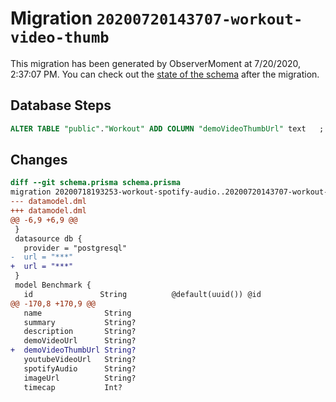 # Migration `20200720143707-workout-video-thumb`

This migration has been generated by ObserverMoment at 7/20/2020, 2:37:07 PM.
You can check out the [state of the schema](./schema.prisma) after the migration.

## Database Steps

```sql
ALTER TABLE "public"."Workout" ADD COLUMN "demoVideoThumbUrl" text   ;
```

## Changes

```diff
diff --git schema.prisma schema.prisma
migration 20200718193253-workout-spotify-audio..20200720143707-workout-video-thumb
--- datamodel.dml
+++ datamodel.dml
@@ -6,9 +6,9 @@
 }
 datasource db {
   provider = "postgresql"
-  url = "***"
+  url = "***"
 }
 model Benchmark {
   id               String          @default(uuid()) @id
@@ -170,8 +170,9 @@
   name              String
   summary           String?
   description       String?
   demoVideoUrl      String?
+  demoVideoThumbUrl String?
   youtubeVideoUrl   String?
   spotifyAudio      String?
   imageUrl          String?
   timecap           Int?
```


